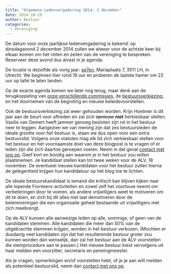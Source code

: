 ```yaml
---
title: "Algemene Ledenvergadering 2014: 2 december"
date: 2014-10-29
author: Bestuur
categories: 
  - Vereniging
---
```

De datum voor onze jaarlijkse ledenvergadering is bekend: op dinsdagavond 2 december 2014 zullen we alweer voor de achtste keer bij elkaar komen om het reilen en zeilen van de vereniging te bespreken. Reserveer deze avond dus alvast in je agenda.

De locatie is dezelfde als vorig jaar: [se7en](http://www.sevenutrecht.nl/), Mariaplaats 7, 3511 LH, in Utrecht. We beginnen hier rond 19 uur en proberen de laatste hamer om 22 uur op tafel te laten landen.

Op de exacte agenda komen we later nog terug, maar denk aan de terugkoppeling van [onze verschillende commissies](/vereniging/commissies), de [bestuursverkiezing](/vereniging/bestuur), en het doornemen van de begroting en nieuwe beleidsvoorstellen.

Ook de bestuursverkiezing zal weer gehouden worden. Krijn Hoetmer is dit jaar aan de beurt voor aftreden en zal zich <strike>opnieuw</strike> **niet** herkiesbaar stellen. Vasilis van Gemert heeft jammer genoeg besloten zijn rol in het bestuur neer te leggen. Aangezien we van mening zijn dat zes bestuursleden de ideale grootte voor het bestuur is, staan we dus open voor een extra bestuurslid. Volgens onze statuten mag elk lid zich verkiesbaar stellen voor het bestuur en het voornaamste doel van deze blogpost is te vragen of er leden zijn die zich daartoe geroepen voelen. Neem in dat geval [contact met ons op](/nl/vereniging/contact/). Geef kort en bondig aan waarom je in het bestuur zou willen plaatsnemen. Je kandidaat stellen kan tot twee weken voor de ALV, 18 november. De eventueel nieuwe kandidaten voor het bestuur zullen hierna de gelegenheid krijgen hun kandidatuur op het blog toe te lichten.

De ideale bestuurskandidaat is iemand die kritisch kan blijven kijken naar alle lopende Fronteers-activiteiten en zowel zelf het voortouw neemt om verbeteringen door te voeren, als andere vrijwilligers weet te motiveren om dit te doen, en zich bij dit alles niet laat demotiveren door de belemmeringen die een organisatie geheel bestaande uit vrijwilligers met zich meebrengt.

Op de ALV kunnen alle aanwezige leden op alle, sommige, of geen van de kandidaten stemmen. Alle kandidaten die meer dan 50% van de uitgebrachte stemmen krijgen, worden in het bestuur verkozen. (Mochten er dusdanig veel kandidaten zijn dat het resulterende bestuur groter zou kunnen worden dan wenselijk, dan zal het bestuur aan de ALV voorstellen die stemprocedure aan te passen.) Het nieuwe bestuur kiest vervolgens uit haar midden een voorzitter, secretaris en penningmeester.

Als je vragen, opmerkingen en/of voorstellen hebt, of je je aan wilt melden als potentieel bestuurslid, neem dan [contact met ons op](/nl/vereniging/contact/).
